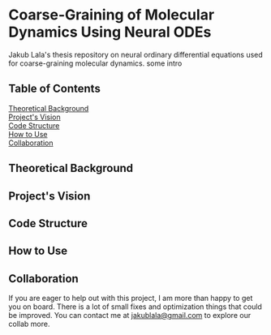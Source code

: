 # Coarse-Graining of Molecular Dynamics Using Neural ODEs
Jakub Lala's thesis repository on neural ordinary differential equations used for coarse-graining molecular dynamics.
some intro

## Table of Contents
[Theoretical Background](#theory) <br>
[Project's Vision](#vision) <br>
[Code Structure](#code) <br>
[How to Use](#howto) <br>
[Collaboration](#collab) <br>


## Theoretical Background <a name="theory"></a>

## Project's Vision <a name="vision"></a>

## Code Structure <a name="code"></a>

## How to Use <a name="howto"></a>

## Collaboration <a name="collab"></a>
If you are eager to help out with this project, I am more than happy to get you on board. There is a lot of small fixes and optimization things that could be improved. You can contact me at <a href="mailto:jakublala@gmail.com">jakublala@gmail.com</a>  to explore our collab more. 
